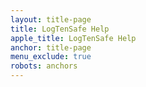 ```yaml
---
layout: title-page
title: LogTenSafe Help
apple_title: LogTenSafe Help
anchor: title-page
menu_exclude: true
robots: anchors
---
```

